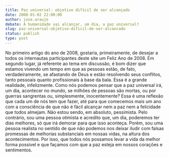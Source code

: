 ```yaml
---
title: Paz universal: objetivo difícil de ser alcançado
date: 2008-01-02 22:00:00
author: jose.araujo
debate: A humanidade vai alcançar, um dia, a paz universal?
slug: paz-universal-objetivo-dificil-de-ser-alcancado
status: publish 
type: post
---
```


No primeiro artigo do ano de 2008, gostaria, primeiramente, de desejar a todos os internautas participantes deste site um Feliz Ano de 2008. Em segundo lugar, já referente ao tema em discussão, é bom dizer que estamos vivendo um tempo em que as pessoas estão, de fato, verdadeiramente, se afastando de Deus e estão resolvendo seus conflitos, tanto pessoais quanto profissionais à base da bala. Essa é a grande realidade, infelizmente. Como nós podemos pensar que a paz universal irá, um dia, acontecer no mundo, se milhões de pessoas são mortas, ou por guerras sangrentas ou, simplesmente, inocentemente? Essa é uma reflexão que cada um de nós tem que fazer, até para que comecemos mais um ano com a consciência de que não é fácil alcançar nem a paz nem a felicidade que todos almejam. Não estou sendo, em absoluto, pessimista. Pelo contrário, sou uma pessoa otimista e acredito que, um dia, poderemos ter dias melhores, só que irá demorar para que isso aconteça. Porém, sou uma pessoa realista no sentido de que não podemos nos deixar iludir com falsas promessas de melhorias substanciais em nossas vidas, na altura dos acontecimentos. Por isso, que todos nós possamos levar a vida da melhor forma possível e que façamos com que a paz esteja em nossos corações e sentimentos.
